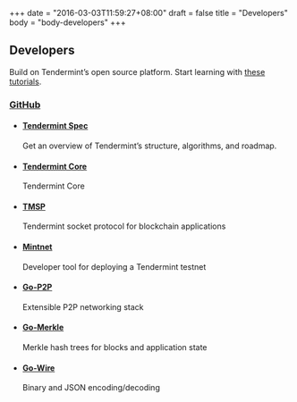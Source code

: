 +++
date = "2016-03-03T11:59:27+08:00"
draft = false
title = "Developers"
body = "body-developers"
+++

<section id="section-top">
<div class="container">
  <h1>Developers</h1>
  <p>Build on Tendermint&rsquo;s open source platform. Start learning with <a href="/tutorials">these tutorials</a>.</p>
  </div>
</div>
</section>

<section class="section-default">
<div class="container">
  <div class="content">
    <div class="panel">
    <div class="panel-header">
      <h3><a href="https://github.com/tendermint/tendermint/" class="block">
        <i class="fa fa-github"></i> GitHub</a></h3>
    </div>
    <div class="panel-body">
      <ul>
        <li>
          <h4><a href="http://github.com/tendermint/tendermint/wiki">Tendermint Spec</a></h4>
          <p>Get an overview of Tendermint&rsquo;s structure, algorithms, and roadmap.</p>
        </li>
        <li>
          <h4><a href="https://github.com/tendermint/tendermint">Tendermint Core</a></h4>
          <p>Tendermint Core</p>
        </li>
        <li>
          <h4><a href="https://github.com/tendermint/tmsp">TMSP</a></h4>
          <p>Tendermint socket protocol for blockchain applications</p>
        </li>
        <li>
          <h4><a href="https://github.com/tendermint/mintnet">Mintnet</a></h4>
          <p>Developer tool for deploying a Tendermint testnet</p>
        </li>
        <li>
          <h4><a href="https://github.com/tendermint/go-p2p">Go-P2P</a></h4>
          <p>Extensible P2P networking stack</p>
        </li>
        <li>
          <h4><a href="https://github.com/tendermint/go-merkle">Go-Merkle</a></h4>
          <p>Merkle hash trees for blocks and application state</p>
        </li>
        <li>
          <h4><a href="https://github.com/tendermint/go-wire">Go-Wire</a></h4>
          <p>Binary and JSON encoding/decoding</p>
        </li>
      </ul>
    </div>
    </div><!--panel-->
  </div><!--content-->
</section>
